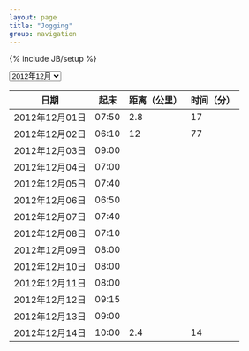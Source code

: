 ```yaml
---
layout: page
title: "Jogging"
group: navigation
---
```

{% include JB/setup %}
<script language="JavaScript">
<!--
var vis = 'j1212';
function change(){
		    vis=document.getElementById('jogging').value;
			var j1209 = document.getElementById('j1209');
			var j1210 = document.getElementById('j1210');
			var j1211 = document.getElementById('j1211');
			var j1212 = document.getElementById('j1212');
			if(vis=='j1209'){
					j1209.style.display = 'block';
					j1210.style.display = 'none';
					j1211.style.display = 'none';
					j1212.style.display = 'none';
					vis = 'j1209';
			}else if(vis=='j1210'){
					j1209.style.display = 'none';
					j1210.style.display = 'block';
					j1211.style.display = 'none';
					j1212.style.display = 'none';
					vis = 'j1210';
			}else if(vis=='j1211'){
					j1209.style.display = 'none';
					j1210.style.display = 'none';
					j1211.style.display = 'block';
					j1212.style.display = 'none';
					vis = 'j1211';
			}else if(vis=='j1212'){
					j1209.style.display = 'none';
					j1210.style.display = 'none';
					j1211.style.display = 'none';
					j1212.style.display = 'block';
					vis = 'j1212';
			}else{
					j1209.style.display = 'none';
					j1210.style.display = 'none';
					j1211.style.display = 'none';
					j1212.style.display = 'block';
			}
}

//-->
</script>

<div id="selectbox">
<select id="jogging" onchange="change()">
<option value="j1209">2012年09月</option>
<option value="j1210">2012年10月</option>
<option value="j1211">2012年11月</option>
<option value="j1212" selected="selected">2012年12月</option>
</select>
</div>
<p />
<div id = "j1209" style = "display:none;">
<section class="jogging">
  <table>
    <thead>
	  <tr>
	    <th>日期</th>
	    <th>起床</th>
	    <th>距离（公里）</th>
	    <th>时间（分）</th>
	  </tr>
	</thead>
	<tbody>
	  <tr>
	    <td>2012年09月01日</td>
	    <td>05:45</td>
	    <td />
      <td />
	  </tr>
	  <tr>
	    <td>2012年09月02日</td>
	    <td>07:00</td>
	    <td />
      <td />
	  </tr>
	  <tr>
	    <td>2012年09月03日</td>
	    <td>05:00</td>
	    <td />
      <td />
	  </tr>
	  <tr>
	    <td>2012年09月04日</td>
	    <td>06:15</td>
	    <td>4.8</td>
      <td>30</td>
	  </tr>
	  <tr>
	    <td>2012年09月05日</td>
	    <td>05:30</td>
	    <td>4.5</td>
      <td>30</td>
	  </tr>
	  <tr>
	    <td>2012年09月06日</td>
	    <td>05:55</td>
	    <td>7.2</td>
      <td>50</td>
	  </tr>
	  <tr>
	    <td>2012年09月07日</td>
	    <td>06:05</td>
	    <td>4.8</td>
      <td>31</td>
	  </tr>
	  <tr>
	    <td>2012年09月08日</td>
	    <td>06:10</td>
	    <td>8.8</td>
      <td>60</td>
	  </tr>
	  <tr>
	    <td>2012年09月09日</td>
	    <td>05:40</td>
	    <td>6.0</td>
      <td>36</td>
	  </tr>
	  <tr>
	    <td>2012年09月10日</td>
	    <td>06:30</td>
	    <td />
      <td />
	  </tr>
	  <tr>
	    <td>2012年09月11日</td>
	    <td>05:50</td>
	    <td>5.2</td>
      <td>30</td>
	  </tr>
	  <tr>
	    <td>2012年09月12日</td>
	    <td>07:00</td>
	    <td>4.8</td>
      <td>30</td>
	  </tr>
	  <tr>
	    <td>2012年09月13日</td>
	    <td>05:35</td>
	    <td>4.0</td>
      <td>30</td>
	  </tr>
	  <tr>
	    <td>2012年09月14日</td>
	    <td>05:25</td>
	    <td>4.8</td>
      <td>30</td>
	  </tr>
	  <tr>
	    <td>2012年09月15日</td>
	    <td />
	    <td />
      <td />
	  </tr>
	  <tr>
	    <td>2012年09月16日</td>
	    <td>06:30</td>
	    <td />
      <td />
	  </tr>
	  <tr>
	    <td>2012年09月17日</td>
	    <td>06:00</td>
	    <td />
      <td />
	  </tr>
	  <tr>
	    <td>2012年09月18日</td>
	    <td>10:00</td>
	    <td />
      <td />
	  </tr>
	  <tr>
	    <td>2012年09月19日</td>
	    <td>07:00</td>
	    <td />
      <td />
	  </tr>
	  <tr>
	    <td>2012年09月20日</td>
	    <td>05:55</td>
	    <td />
      <td />
	  </tr>
	  <tr>
	    <td>2012年09月21日</td>
	    <td>05:25</td>
	    <td>5.6</td>
      <td>40</td>
	  </tr>
	  <tr>
	    <td>2012年09月22日</td>
	    <td>05:30</td>
	    <td>10.0</td>
      <td>70</td>
	  </tr>
	  <tr>
	    <td>2012年09月23日</td>
	    <td>06:30</td>
	    <td>4.8</td>
      <td>30</td>
	  </tr>
	  <tr>
	    <td>2012年09月24日</td>
	    <td>05:30</td>
	    <td>4.8</td>
      <td>30</td>
	  </tr>
	  <tr>
	    <td>2012年09月25日</td>
	    <td>06:45</td>
	    <td />
      <td />
	  </tr>
	  <tr>
	    <td>2012年09月26日</td>
	    <td>05:50</td>
	    <td>5.2</td>
      <td>30</td>
	  </tr>
	  <tr>
	    <td>2012年09月27日</td>
	    <td>06:30</td>
	    <td>5.2</td>
      <td>29</td>
	  </tr>
	  <tr>
	    <td>2012年09月28日</td>
	    <td>06:30</td>
	    <td />
      <td />
	  </tr>
	  <tr>
	    <td>2012年09月29日</td>
	    <td>06:20</td>
	    <td>10.0</td>
      <td>67</td>
	  </tr>
	  <tr>
	    <td>2012年09月30日</td>
	    <td>10:00</td>
	    <td />
      <td />
	  </tr>
	  <tr>
	    <td>2012年09月</td>
	    <td>06:20</td>
	    <td>100.5</td>
      <td>653</td>
	  </tr>
	</tbody>
  </table>
</section>
</div>

<div id = "j1210" style = "display:none;">
<section class="jogging">
  <table>
    <thead>
	  <tr>
	    <th>日期</th>
	    <th>起床</th>
	    <th>距离（公里）</th>
	    <th>时间（分）</th>
	  </tr>
	</thead>
	<tbody>
	  <tr>
	    <td>2012年10月01日</td>
	    <td>08:30</td>
	    <td />
      <td />
	  </tr>
	  <tr>
	    <td>2012年10月02日</td>
	    <td>08:00</td>
	    <td />
      <td />
	  </tr>
	  <tr>
	    <td>2012年10月03日</td>
	    <td>06:00</td>
	    <td>4.8</td>
      <td>30</td>
	  </tr>
	  <tr>
	    <td>2012年10月04日</td>
	    <td>08:00</td>
	    <td />
      <td />
	  </tr>
	  <tr>
	    <td>2012年10月05日</td>
	    <td>06:10</td>
	    <td>4.8</td>
      <td>28</td>
	  </tr>
	  <tr>
	    <td>2012年10月06日</td>
	    <td>08:00</td>
	    <td />
      <td />
	  </tr>
	  <tr>
	    <td>2012年10月07日</td>
	    <td>07:00</td>
	    <td />
      <td />
	  </tr>
	  <tr>
	    <td>2012年10月08日</td>
	    <td>06:00</td>
	    <td>4.8</td>
      <td>30</td>
	  </tr>
	  <tr>
	    <td>2012年10月09日</td>
	    <td>05:50</td>
	    <td>4.8</td>
      <td>30</td>
	  </tr>
	  <tr>
	    <td>2012年10月10日</td>
	    <td>06:10</td>
	    <td />
      <td />
	  </tr>
	  <tr>
	    <td>2012年10月11日</td>
	    <td>06:00</td>
	    <td>4.4</td>
      <td>30</td>
	  </tr>
	  <tr>
	    <td>2012年10月12日</td>
	    <td>06:00</td>
	    <td>4.8</td>
      <td>29</td>
	  </tr>
	  <tr>
	    <td>2012年10月13日</td>
	    <td>09:30</td>
	    <td />
      <td />
	  </tr>
	  <tr>
	    <td>2012年10月14日</td>
	    <td>07:00</td>
	    <td />
      <td />
	  </tr>
	  <tr>
	    <td>2012年10月15日</td>
	    <td>08:20</td>
	    <td />
      <td />
	  </tr>
	  <tr>
	    <td>2012年10月16日</td>
	    <td>07:30</td>
	    <td />
      <td />
	  </tr>
	  <tr>
	    <td>2012年10月17日</td>
	    <td>07:00</td>
	    <td />
      <td />
	  </tr>
	  <tr>
	    <td>2012年10月18日</td>
	    <td>07:10</td>
	    <td />
      <td />
	  </tr>
	  <tr>
	    <td>2012年10月19日</td>
	    <td>07:30</td>
	    <td />
      <td />
	  </tr>
	  <tr>
	    <td>2012年10月20日</td>
	    <td>08:00</td>
	    <td />
      <td />
	  </tr>
	  <tr>
	    <td>2012年10月21日</td>
	    <td>07:30</td>
	    <td />
      <td />
	  </tr>
	  <tr>
	    <td>2012年10月22日</td>
	    <td>06:50</td>
	    <td />
      <td />
	  </tr>
	  <tr>
	    <td>2012年10月23日</td>
	    <td>06:20</td>
	    <td />
      <td />
	  </tr>
	  <tr>
	    <td>2012年10月24日</td>
	    <td>07:30</td>
	    <td />
      <td />
	  </tr>
	  <tr>
	    <td>2012年10月25日</td>
	    <td>08:00</td>
	    <td />
      <td />
	  </tr>
	  <tr>
	    <td>2012年10月26日</td>
	    <td>06:00</td>
	    <td>4.8</td>
      <td>28</td>
	  </tr>
	  <tr>
	    <td>2012年10月27日</td>
	    <td>07:30</td>
	    <td />
      <td />
	  </tr>
	  <tr>
	    <td>2012年10月28日</td>
	    <td>08:50</td>
	    <td />
      <td />
	  </tr>
	  <tr>
	    <td>2012年10月29日</td>
	    <td>08:00</td>
	    <td />
      <td />
	  </tr>
	  <tr>
	    <td>2012年10月30日</td>
	    <td>06:40</td>
	    <td />
      <td />
	  </tr>
	  <tr>
	    <td>2012年10月31日</td>
	    <td>07:30</td>
	    <td />
      <td />
	  </tr>
	  <tr>
	    <td>2012年10月</td>
	    <td>07:14</td>
	    <td>33.2</td>
      <td>205</td>
	  </tr>
    </tbody>
  </table>
</section>
</div>

<div id = "j1211"  style = "display:none;">
<section class="jogging">
  <table>
    <thead>
	  <tr>
	    <th>日期</th>
	    <th>起床</th>
	    <th>距离（公里）</th>
	    <th>时间（分）</th>
	  </tr>
	</thead>
	<tbody>
	  <tr>
	    <td>2012年11月01日</td>
	    <td>09:00</td>
	    <td />
      <td />
	  </tr>
	  <tr>
	    <td>2012年11月02日</td>
	    <td>07:00</td>
	    <td />
      <td />
	  </tr>
	  <tr>
	    <td>2012年11月03日</td>
	    <td>08:30</td>
	    <td />
      <td />
	  </tr>
	  <tr>
	    <td>2012年11月04日</td>
	    <td>05:10</td>
	    <td />
      <td />
	  </tr>
	  <tr>
	    <td>2012年11月05日</td>
	    <td>07:00</td>
	    <td />
      <td />
	  </tr>
	  <tr>
	    <td>2012年11月06日</td>
	    <td>07:30</td>
	    <td />
      <td />
	  </tr>
	  <tr>
	    <td>2012年11月07日</td>
	    <td>07:30</td>
	    <td />
      <td />
	  </tr>
	  <tr>
	    <td>2012年11月08日</td>
	    <td>08:00</td>
	    <td />
      <td />
	  </tr>
	  <tr>
	    <td>2012年11月09日</td>
	    <td>08:00</td>
	    <td />
      <td />
	  </tr>
	  <tr>
	    <td>2012年11月10日</td>
	    <td>08:30</td>
	    <td />
      <td />
	  </tr>
	  <tr>
	    <td>2012年11月11日</td>
	    <td>05:20</td>
	    <td>10</td>
      <td>63</td>
	  </tr>
	  <tr>
	    <td>2012年11月12日</td>
	    <td>07:00</td>
	    <td />
      <td />
	  </tr>
	  <tr>
	    <td>2012年11月13日</td>
	    <td>10:00</td>
	    <td />
      <td />
	  </tr>
	  <tr>
	    <td>2012年11月14日</td>
	    <td>07:00</td>
	    <td />
      <td />
	  </tr>
	  <tr>
	    <td>2012年11月15日</td>
	    <td>08:00</td>
	    <td />
      <td />
	  </tr>
	  <tr>
	    <td>2012年11月16日</td>
	    <td>07:30</td>
	    <td />
      <td />
	  </tr>
	  <tr>
	    <td>2012年11月17日</td>
	    <td>09:30</td>
	    <td />
      <td />
	  </tr>
	  <tr>
	    <td>2012年11月18日</td>
	    <td>09:00</td>
	    <td />
      <td />
	  </tr>
	  <tr>
	    <td>2012年11月19日</td>
	    <td>07:50</td>
	    <td />
      <td />
	  </tr>
	  <tr>
	    <td>2012年11月20日</td>
	    <td>08:30</td>
	    <td>10.0</td>
      <td>68</td>
	  </tr>
	  <tr>
	    <td>2012年11月21日</td>
	    <td>06:40</td>
	    <td />
      <td />
	  </tr>
	  <tr>
	    <td>2012年11月22日</td>
	    <td>09:30</td>
	    <td />
      <td />
	  </tr>
	  <tr>
	    <td>2012年11月23日</td>
	    <td>09:00</td>
	    <td />
      <td />
	  </tr>
	  <tr>
	    <td>2012年11月24日</td>
	    <td>08:30</td>
	    <td />
      <td />
	  </tr>
	  <tr>
	    <td>2012年11月25日</td>
	    <td />
	    <td />
      <td />
	  </tr>
	  <tr>
	    <td>2012年11月26日</td>
	    <td>08:00</td>
	    <td />
      <td />
	  </tr>
	  <tr>
	    <td>2012年11月27日</td>
	    <td>07:10</td>
	    <td />
      <td />
	  </tr>
	  <tr>
	    <td>2012年11月28日</td>
	    <td>08:00</td>
	    <td />
      <td />
	  </tr>
	  <tr>
	    <td>2012年11月29日</td>
	    <td>08:00</td>
	    <td />
      <td />
	  </tr>
	  <tr>
	    <td>2012年11月30日</td>
	    <td>07:10</td>
	    <td />
      <td />
	  </tr>
	  <tr>
	    <td>2012年11月</td>
	    <td>07:51</td>
	    <td>20</td>
      <td>131</td>
	  </tr>
	</tbody>
  </table>
</section>
</div>

<div id = "j1212">
<section class="jogging">
  <table>
    <thead>
	  <tr>
	    <th>日期</th>
	    <th>起床</th>
	    <th>距离（公里）</th>
	    <th>时间（分）</th>
	  </tr>
	</thead>
	<tbody>
	  <tr>
	    <td>2012年12月01日</td>
	    <td>07:50</td>
	    <td>2.8</td>
      <td>17</td>
	  </tr>
	  <tr>
	    <td>2012年12月02日</td>
	    <td>06:10</td>
	    <td>12</td>
      <td>77</td>
	  </tr>
	  <tr>
	    <td>2012年12月03日</td>
	    <td>09:00</td>
	    <td />
      <td />
	  </tr>
	  <tr>
	    <td>2012年12月04日</td>
	    <td>07:00</td>
	    <td />
      <td />
	  </tr>
	  <tr>
	    <td>2012年12月05日</td>
	    <td>07:40</td>
	    <td />
      <td />
	  </tr>
	  <tr>
	    <td>2012年12月06日</td>
	    <td>06:50</td>
	    <td />
      <td />
	  </tr>
	  <tr>
	    <td>2012年12月07日</td>
	    <td>07:40</td>
	    <td />
      <td />
	  </tr>
	  <tr>
	    <td>2012年12月08日</td>
	    <td>07:10</td>
	    <td />
      <td />
	  </tr>
	  <tr>
	    <td>2012年12月09日</td>
	    <td>08:00</td>
	    <td />
      <td />
	  </tr>
	  <tr>
	    <td>2012年12月10日</td>
	    <td>08:00</td>
	    <td />
      <td />
	  </tr>
	  <tr>
	    <td>2012年12月11日</td>
	    <td>08:00</td>
	    <td />
      <td />
	  </tr>
	  <tr>
	    <td>2012年12月12日</td>
	    <td>09:15</td>
	    <td />
      <td />
	  </tr>
	  <tr>
	    <td>2012年12月13日</td>
	    <td>09:00</td>
	    <td />
      <td />
	  </tr>
	  <tr>
	    <td>2012年12月14日</td>
	    <td>10:00</td>
	    <td>2.4</td>
      <td>14</td>
	  </tr>
	</tbody>
  </table>
</section>
</div>

